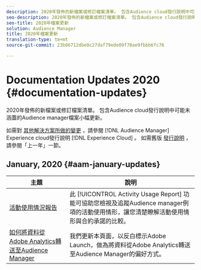 ```yaml
---
description: 2020年發佈的新檔案或修訂檔案清單。 包含Audience cloud發行說明中可能未涵蓋的Audience manager檔案小幅更新。
seo-description: 2020年發佈的新檔案或修訂檔案清單。 包含Audience cloud發行說明中可能未涵蓋的Audience manager檔案小幅更新。
seo-title: 2020年檔案更新
solution: Audience Manager
title: 2020年檔案更新
translation-type: tm+mt
source-git-commit: 23b86712dbe0c27daf79ede09f70ae9fbbb6fc76

---
```



# Documentation Updates 2020 {#documentation-updates}

2020年發佈的新檔案或修訂檔案清單。 包含Audience cloud發行說明中可能未涵蓋的Audience manager檔案小幅更新。

如需對 [其他解決方案所做的變更](https://marketing.adobe.com/resources/help/en_US/whatsnew/) ，請參閱 [!DNL Audience Manager] Experience cloud發行說明 [!DNL Experience Cloud] 。 如需舊版 [發行說明](../docs-updates/docs-2019.md) ，請參閱「上一年」一節。

## January, 2020 {#aam-january-updates}

| 主題 | 說明 |
|--- |----|
| [活動使用情況報告](../features/administration/activity-usage-reporting.md) | 此 [!UICONTROL Activity Usage Report] 功能可協助您檢視及追蹤Audience manager例項的活動使用情形，讓您清楚瞭解活動使用情形與合約承諾的比較。 |
| [如何將資料從Adobe Analytics轉送至Audience Manager](../integration/integration-other-solutions/audience-management-module.md) | 我們更新本頁面，以反白標示Adobe Launch，做為將資料從Adobe Analytics轉送至Audience Manager的偏好方式。 |

